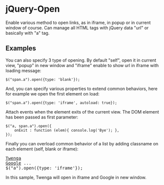 jQuery-Open
===========

Enable various method to open links, as in iframe, in popup or in current window of course. Can manage all HTML tags with jQuery data "url" or basically with "a" tag.

## Examples ##

You can also specify 3 type of opening. By default "self", open it in current view, "popup" in new window and "iframe" enable to show url in iframe with loading message:

    $("span.a").open({type: 'blank'});

And, you can specify various properties to extend common behaviors, here for example we open the first element on load: 

    $("span.a").open({type: 'iframe', autoload: true});

Attach events when the element exits of the current view. The DOM element has been passed as first parameter:

    $("a, span.a").open({
        onExit : function (elem){ console.log('Bye'); },
    });

Finally you can overload common behavior of a list by adding classname on each element (self, blank or iframe): 
    <pre>
        <a href="http://www.twenga.fr">Twenga</a>
        <a href="http://www.google.fr" class="blank">Google</a>
        ...
        $("a").open({type: 'iframe'});
    </pre>
    
In this sample, Twenga will open in iframe and Google in new window.